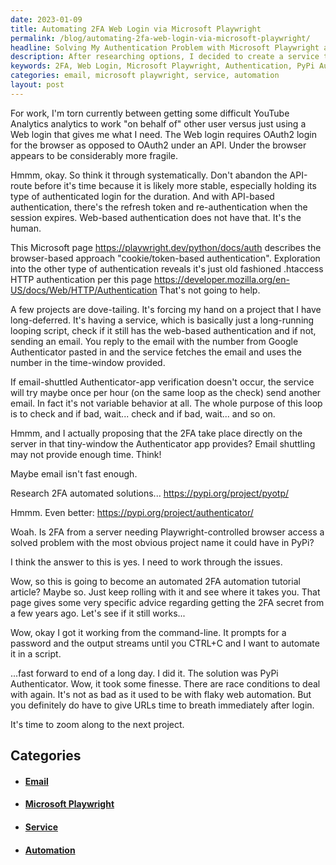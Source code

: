 ```yaml
---
date: 2023-01-09
title: Automating 2FA Web Login via Microsoft Playwright
permalink: /blog/automating-2fa-web-login-via-microsoft-playwright/
headline: Solving My Authentication Problem with Microsoft Playwright and PyPi Authenticator
description: After researching options, I decided to create a service to check if I still had web-based authentication. I then found the PyPi Authenticator project which allowed me to automate 2FA from the command line. After a long day, I was able to get it working and move on to the next project. Come read my story to learn how I solved my authentication problem!
keywords: 2FA, Web Login, Microsoft Playwright, Authentication, PyPi Authenticator, YouTube Analytics, Automation, Command Line, Email, Service
categories: email, microsoft playwright, service, automation
layout: post
---
```


For work, I'm torn currently between getting some difficult YouTube Analytics
analytics to work "on behalf of" other user versus just using a Web login that
gives me what I need. The Web login requires OAuth2 login for the browser as
opposed to OAuth2 under an API. Under the browser appears to be considerably
more fragile.

Hmmm, okay. So think it through systematically. Don't abandon the API-route
before it's time because it is likely more stable, especially holding its type
of authenticated login for the duration. And with API-based authentication,
there's the refresh token and re-authentication when the session expires.
Web-based authentication does not have that. It's the human.

This Microsoft page https://playwright.dev/python/docs/auth describes the
browser-based approach "cookie/token-based authentication". Exploration into
the other type of authentication reveals it's just old fashioned .htaccess HTTP
authentication per this page https://developer.mozilla.org/en-US/docs/Web/HTTP/Authentication
That's not going to help.

A few projects are dove-tailing. It's forcing my hand on a project that I have
long-deferred. It's having a service, which is basically just a long-running
looping script, check if it still has the web-based authentication and if not,
sending an email. You reply to the email with the number from Google
Authenticator pasted in and the service fetches the email and uses the number
in the time-window provided.

If email-shuttled Authenticator-app verification doesn't occur, the service
will try maybe once per hour (on the same loop as the check) send another
email. In fact it's not variable behavior at all. The whole purpose of this
loop is to check and if bad, wait... check and if bad, wait... and so on.

Hmmm, and I actually proposing that the 2FA take place directly on the server
in that tiny-window the Authenticator app provides? Email shuttling may not
provide enough time. Think!

Maybe email isn't fast enough.

Research 2FA automated solutions... https://pypi.org/project/pyotp/

Hmmm. Even better: https://pypi.org/project/authenticator/

Woah. Is 2FA from a server needing Playwright-controlled browser access a
solved problem with the most obvious project name it could have in PyPi?

I think the answer to this is yes. I need to work through the issues.

Wow, so this is going to become an automated 2FA automation tutorial article?
Maybe so. Just keep rolling with it and see where it takes you. That page gives
some very specific advice regarding getting the 2FA secret from a few years
ago. Let's see if it still works...

Wow, okay I got it working from the command-line. It prompts for a password and
the output streams until you CTRL+C and I want to automate it in a script.

...fast forward to end of a long day. I did it. The solution was PyPi
Authenticator. Wow, it took some finesse. There are race conditions to deal
with again. It's not as bad as it used to be with flaky web automation. But you
definitely do have to give URLs time to breath immediately after login.

It's time to zoom along to the next project.


## Categories

<ul>
<li><h4><a href='/email/'>Email</a></h4></li>
<li><h4><a href='/microsoft-playwright/'>Microsoft Playwright</a></h4></li>
<li><h4><a href='/service/'>Service</a></h4></li>
<li><h4><a href='/automation/'>Automation</a></h4></li></ul>